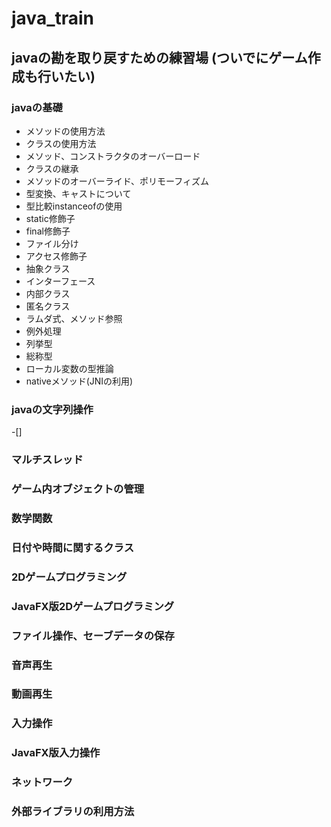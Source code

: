 # java_train

## javaの勘を取り戻すための練習場 (ついでにゲーム作成も行いたい)

### javaの基礎
- メソッドの使用方法
- クラスの使用方法
- メソッド、コンストラクタのオーバーロード
- クラスの継承
- メソッドのオーバーライド、ポリモーフィズム
- 型変換、キャストについて
- 型比較instanceofの使用
- static修飾子
- final修飾子
- ファイル分け
- アクセス修飾子
- 抽象クラス
- インターフェース
- 内部クラス
- 匿名クラス
- ラムダ式、メソッド参照
- 例外処理
- 列挙型
- 総称型
- ローカル変数の型推論
- nativeメソッド(JNIの利用)

### javaの文字列操作
-[]
### マルチスレッド
### ゲーム内オブジェクトの管理
### 数学関数
### 日付や時間に関するクラス
### 2Dゲームプログラミング
### JavaFX版2Dゲームプログラミング
### ファイル操作、セーブデータの保存
### 音声再生
### 動画再生
### 入力操作
### JavaFX版入力操作
### ネットワーク
### 外部ライブラリの利用方法
